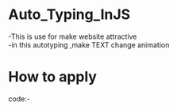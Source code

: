 # Auto_Typing_InJS
-This is use for make website attractive<br>
-in this autotyping ,make TEXT change animation 

# How to apply

code:-



